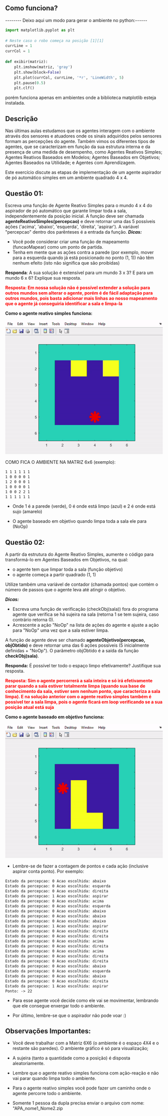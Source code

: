 ## Como funciona?

-------- Deixo aqui um modo para gerar o ambiente no python:------

``` python
import matplotlib.pyplot as plt

# Neste caso o robo começa na posição [1][1]
currLine = 1
currCol = 1

def exibir(matriz):
    plt.imshow(matriz, 'gray')
    plt.show(block=False)
    plt.plot(currCol, currLine, '*r', 'LineWidth', 5)
    plt.pause(0.5)
    plt.clf()
```

porém funciona apenas em ambientes onde a biblioteca matplotlib esteja instalada.

## Descrição

Nas últimas aulas estudamos que os agentes interagem com o ambiente através dos sensores e
atuadores onde os sinais adquiridos pelos sensores formam as percepções do agente. Também
vimos os diferentes tipos de agentes, que se caracterizam em função da sua estrutura interna e da
presença de uma medida de desempenho, como Agentes Reativos Simples; Agentes Reativos
Baseados em Modelos; Agentes Baseados em Objetivos; Agentes Baseados na Utilidade; e Agentes
com Aprendizagem.

Este exercício discute as etapas de implementação de um agente aspirador de pó automático
simples em um ambiente quadrado 4 x 4. 

## Questão 01:
Escreva uma função de Agente Reativo Simples para o mundo 4 x 4 do aspirador de pó
automático que garante limpar toda a sala, independentemente da posição inicial. A função
deve ser chamada **agenteReativoSimples(percepcao)** e deve retornar uma das 5 possíveis ações
('acima', 'abaixo', 'esquerda', 'direita', 'aspirar'). A variável "percepcao" dentro dos parênteses é
a entrada da função.
***Dicas:***
- Você pode considerar criar uma função de mapeamento (funcaoMapear) como um ponto de
partida.
- Tenha em mente que as ações contra a parede (por exemplo, mover para a esquerda
quando já está posicionado no ponto (1, 1)) não têm nenhum efeito (isto não significa que
são proibidas)

**Responda**: A sua solução é extensível para um mundo 3 x 3? E para um mundo 6 x 6? Explique sua
resposta.

**<span style="color:red">Resposta: Em nossa solução não é possível extender a solução para outros mundos sem alterar o agente, porém é de fácil adaptação para outros mundos, pois basta adicionar mais linhas ao nosso mapeamento que o agente já conseguiria identificar a sala e limpa-la</span>**

**Como o agente reativo simples funciona:**

![Gif ilustrativo da questão 01](src/assets/img/question01.gif)

COMO FICA O AMBIENTE NA MATRIZ 6x6 (exemplo):
```
1 1 1 1 1 1
1 0 0 0 0 1
1 2 0 0 0 1
1 0 0 0 0 1
1 0 0 2 2 1
1 1 1 1 1 1
```

- Onde 1 é a parede (verde), 0 é onde está limpo (azul) e 2 é onde está sujo (amarelo)

- O agente baseado em objetivo quando limpa toda a sala ele para (NoOp)

## Questão 02:
A partir da estrutura do Agente Reativo Simples, aumente o código para transformá-lo em
Agentes Baseados em Objetivos, na qual:

- o agente tem que limpar toda a sala (função objetivo)
- o agente começa a partir quadrado (1, 1)

Utilize também uma variável de contador (chamada pontos) que contém o número de passos que o
agente leva até atingir o objetivo.

***Dicas:***
- Escreva uma função de verificação (checkObj(sala)) fora do programa agente que verifica se
há sujeira na sala (retorna 1 se tem sujeira, caso contrário retorna 0).
- Acrescente a ação "NoOp" na lista de ações do agente e ajuste a ação para "NoOp" uma vez
que a sala estiver limpa.

A função de agente deve ser chamado **agenteObjetivo(percepcao, objObtido)** e deve retornar uma
das 6 ações possíveis (5 inicialmente definidas + "NoOp"). O parâmetro objObtido é a saída da
função **checkObj(sala)**.

**Responda:** É possível ter todo o espaço limpo efetivamente? Justifique sua resposta.

**<span style="color:red">Resposta: Sim o agente percorrerá a sala inteira e só irá efetivamente parar quando a sala estiver totalmente limpa (quando sua base de conhecimento da sala, estiver sem nenhum ponto, que caracteriza a sala limpa). E na solução anterior com o agente reativo simples também é possível ter a sala limpa, pois o agente ficará em loop verificando se a sua posição atual está suja </span>**

**Como o agente baseado em objetivo funciona:**

![Gif ilustrativo da questão 02](src/assets/img/question02.gif)

- Lembre-se de fazer  a contagem de pontos e cada ação (inclusive aspirar conta ponto). Por exemplo: 

```
Estado da percepcao: 0 Acao escolhida: abaixo
Estado da percepcao: 0 Acao escolhida: esquerda
Estado da percepcao: 0 Acao escolhida: direita
Estado da percepcao: 1 Acao escolhida: aspirar
Estado da percepcao: 0 Acao escolhida: acima
Estado da percepcao: 0 Acao escolhida: esquerda
Estado da percepcao: 0 Acao escolhida: abaixo
Estado da percepcao: 0 Acao escolhida: abaixo
Estado da percepcao: 0 Acao escolhida: abaixo
Estado da percepcao: 1 Acao escolhida: aspirar
Estado da percepcao: 0 Acao escolhida: direita
Estado da percepcao: 0 Acao escolhida: direita
Estado da percepcao: 0 Acao escolhida: acima
Estado da percepcao: 0 Acao escolhida: direita
Estado da percepcao: 0 Acao escolhida: acima
Estado da percepcao: 0 Acao escolhida: direita
Estado da percepcao: 0 Acao escolhida: direita
Estado da percepcao: 0 Acao escolhida: abaixo
Estado da percepcao: 0 Acao escolhida: esquerda
Estado da percepcao: 0 Acao escolhida: abaixo
Estado da percepcao: 0 Acao escolhida: direita
Estado da percepcao: 1 Acao escolhida: aspirar
Ponto: -> 22
```

- Para esse agente você decide como ele vai se movimentar, lembrando que ele consegue enxergar todo o ambiente.

- Por último, lembre-se que o aspirador não pode voar :)

## Observações Importantes:

- Você deve trabalhar com a Matriz 6X6 (o ambiente é o espaço 4X4 e o restante são paredes). O ambiente gráfico é só para visualização;

- A sujeira (tanto a quantidade como a posição) é disposta aleatoriamente. 

- Lembre que o agente reativo simples funciona com ação-reação e não vai parar quando limpa todo o ambiente.

- Para o agente reativo simples você pode fazer um caminho onde o agente percorre todo o ambiente.

- Somente 1 pessoa da dupla precisa enviar o arquivo com nome: "APA_nome1_Nome2.zip